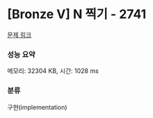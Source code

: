 # [Bronze V] N 찍기 - 2741 

[문제 링크](https://www.acmicpc.net/problem/2741) 

### 성능 요약

메모리: 32304 KB, 시간: 1028 ms

### 분류

구현(implementation)

